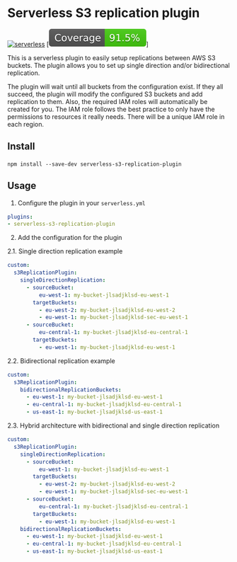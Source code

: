 # Serverless S3 replication plugin
[![serverless](http://public.serverless.com/badges/v3.svg)](http://www.serverless.com)
[![Coverage Status](https://raw.githubusercontent.com/stefmorren/serverless-s3-replication-plugin/main/coverage/badge.svg?branch=master)]

This is a serverless plugin to easily setup replications between AWS S3 buckets. The plugin allows you to set up single direction and/or bidirectional replication.

The plugin will wait until all buckets from the configuration exist. If they all succeed, the plugin will modify the configured S3 buckets and add replication to them. Also, the required IAM roles will automatically be created for you. The IAM role follows the best practice to only have the permissions to resources it really needs. There will be a unique IAM role in each region.   

## Install
`npm install --save-dev serverless-s3-replication-plugin`

## Usage
1. Configure the plugin in your `serverless.yml`

```yaml
plugins:
- serverless-s3-replication-plugin
```
2. Add the configuration for the plugin

2.1. Single direction replication example
```yaml
custom:
  s3ReplicationPlugin:
    singleDirectionReplication:
      - sourceBucket:
          eu-west-1: my-bucket-jlsadjklsd-eu-west-1
        targetBuckets:
          - eu-west-2: my-bucket-jlsadjklsd-eu-west-2
          - eu-west-1: my-bucket-jlsadjklsd-sec-eu-west-1
      - sourceBucket:
          eu-central-1: my-bucket-jlsadjklsd-eu-central-1
        targetBuckets:
          - eu-west-1: my-bucket-jlsadjklsd-eu-west-1
```

2.2. Bidirectional replication example
```yaml
custom:
  s3ReplicationPlugin:
    bidirectionalReplicationBuckets:
      - eu-west-1: my-bucket-jlsadjklsd-eu-west-1
      - eu-central-1: my-bucket-jlsadjklsd-eu-central-1
      - us-east-1: my-bucket-jlsadjklsd-us-east-1
```

2.3. Hybrid architecture with bidirectional and single direction replication
```yaml
custom:
  s3ReplicationPlugin:
    singleDirectionReplication:
      - sourceBucket: 
          eu-west-1: my-bucket-jlsadjklsd-eu-west-1
        targetBuckets: 
          - eu-west-2: my-bucket-jlsadjklsd-eu-west-2
          - eu-west-1: my-bucket-jlsadjklsd-sec-eu-west-1
      - sourceBucket: 
          eu-central-1: my-bucket-jlsadjklsd-eu-central-1
        targetBuckets: 
          - eu-west-1: my-bucket-jlsadjklsd-eu-west-1
    bidirectionalReplicationBuckets:
      - eu-west-1: my-bucket-jlsadjklsd-eu-west-1
      - eu-central-1: my-bucket-jlsadjklsd-eu-central-1
      - us-east-1: my-bucket-jlsadjklsd-us-east-1
```